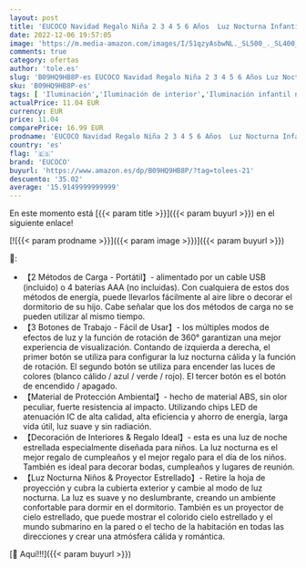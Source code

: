 ```yaml
---
layout: post
title: 'EUCOCO Navidad Regalo Niña 2 3 4 5 6 Años  Luz Nocturna Infantil Juguetes Niñas 2-8 Años Regalo Cumpleaños Niños Lampara Bebe Lampara Niños Dormir'
date: 2022-12-06 19:57:05
image: 'https://m.media-amazon.com/images/I/51qzyAsbwNL._SL500_._SL400_.jpg'
comments: true
category: ofertas
author: 'tole.es'
slug: 'B09HQ9HB8P-es EUCOCO Navidad Regalo Niña 2 3 4 5 6 Años Luz Nocturna...'
sku: 'B09HQ9HB8P-es'
tags: [ 'Iluminación','Iluminación de interior','Iluminación infantil nocturna','Lámparas e iluminación infantil','eucoco','navidad','🇪🇸', ]
actualPrice: 11.04 EUR
currency: EUR
price: 11.04
comparePrice: 16.99 EUR
prodname: 'EUCOCO Navidad Regalo Niña 2 3 4 5 6 Años  Luz Nocturna Infantil Juguetes Niñas 2-8 Años Regalo Cumpleaños Niños Lampara Bebe Lampara Niños Dormir'
country: 'es'
flag: '🇪🇸'
brand: 'EUCOCO'
buyurl: 'https://www.amazon.es/dp/B09HQ9HB8P/?tag=tolees-21'
descuento: '35.02'
average: '15.9149999999999'
---
```


En este momento está [{{< param title >}}]({{< param buyurl >}}) en el siguiente enlace!

[![{{< param prodname >}}]({{< param image >}})]({{< param buyurl >}})

🔎:

- 【2 Métodos de Carga - Portátil】- alimentado por un cable USB (incluido) o 4 baterías AAA (no incluidas). Con cualquiera de estos dos métodos de energía, puede llevarlos fácilmente al aire libre o decorar el dormitorio de su hijo. Cabe señalar que los dos métodos de carga no se pueden utilizar al mismo tiempo.
- 【3 Botones de Trabajo - Fácil de Usar】- los múltiples modos de efectos de luz y la función de rotación de 360° garantizan una mejor experiencia de visualización. Contando de izquierda a derecha, el primer botón se utiliza para configurar la luz nocturna cálida y la función de rotación. El segundo botón se utiliza para encender las luces de colores (blanco cálido / azul / verde / rojo). El tercer botón es el botón de encendido / apagado.
- 【Material de Protección Ambiental】- hecho de material ABS, sin olor peculiar, fuerte resistencia al impacto. Utilizando chips LED de atenuación IC de alta calidad, alta eficiencia y ahorro de energía, larga vida útil, luz suave y sin radiación.
- 【Decoración de Interiores & Regalo Ideal】- esta es una luz de noche estrellada especialmente diseñada para niños. La luz nocturna es el mejor regalo de cumpleaños y el mejor regalo para el día de los niños. También es ideal para decorar bodas, cumpleaños y lugares de reunión.
- 【Luz Nocturna Niños & Proyector Estrellado】- Retire la hoja de proyección y cubra la cubierta exterior y cambie al modo de luz nocturna. La luz es suave y no deslumbrante, creando un ambiente confortable para dormir en el dormitorio. También es un proyector de cielo estrellado, que puede mostrar el colorido cielo estrellado y el mundo submarino en la pared o el techo de la habitación en todas las direcciones y crear una atmósfera cálida y romántica.

[🛒 Aquí!!!]({{< param buyurl >}})
